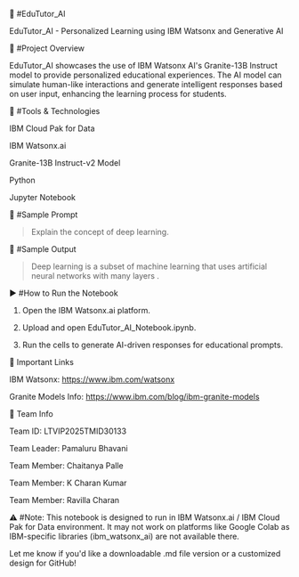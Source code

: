 
📘 #EduTutor_AI

EduTutor_AI - Personalized Learning using IBM Watsonx and Generative AI



🧠 #Project Overview

EduTutor_AI showcases the use of IBM Watsonx AI's Granite-13B Instruct model to provide personalized educational experiences. The AI model can simulate human-like interactions and generate intelligent responses based on user input, enhancing the learning process for students.



🧰 #Tools & Technologies

IBM Cloud Pak for Data

IBM Watsonx.ai

Granite-13B Instruct-v2 Model

Python

Jupyter Notebook




📝 #Sample Prompt

> Explain the concept of deep learning.





🧾 #Sample Output

> Deep learning is a subset of machine learning that uses artificial neural networks with many layers .





▶ #How to Run the Notebook

1. Open the IBM Watsonx.ai platform.


2. Upload and open EduTutor_AI_Notebook.ipynb.


3. Run the cells to generate AI-driven responses for educational prompts.





🔗 Important Links

IBM Watsonx: https://www.ibm.com/watsonx

Granite Models Info: https://www.ibm.com/blog/ibm-granite-models



👥 Team Info

Team ID: LTVIP2025TMID30133

Team Leader: Pamaluru Bhavani

Team Member: Chaitanya Palle

Team Member: K Charan Kumar

Team Member: Ravilla Charan




⚠ #Note:
This notebook is designed to run in IBM Watsonx.ai / IBM Cloud Pak for Data environment.
It may not work on platforms like Google Colab as IBM-specific libraries (ibm_watsonx_ai) are not available there.


Let me know if you'd like a downloadable .md file version or a customized design for GitHub!
